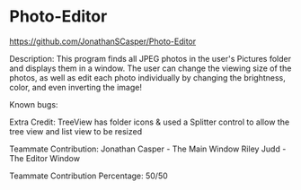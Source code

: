 # Photo-Editor

https://github.com/JonathanSCasper/Photo-Editor

Description: This program finds all JPEG photos in the user's Pictures folder and displays them in a window. The user can change the viewing size of the photos, as well as edit each photo individually by changing the brightness, color, and even inverting the image!

Known bugs:

Extra Credit: TreeView has folder icons & used a Splitter control to allow the tree view and list view to be resized

Teammate Contribution:  Jonathan Casper - The Main Window
                        Riley Judd - The Editor Window

Teammate Contribution Percentage: 50/50
